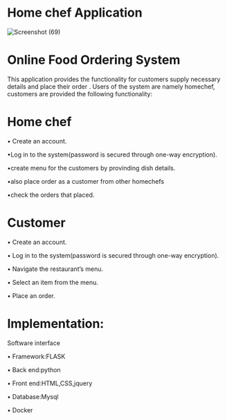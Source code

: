 # Home chef Application
![Screenshot (69)](https://user-images.githubusercontent.com/62648927/118856231-599e2700-b8f4-11eb-93e8-1497ad71ae15.png)

# Online Food Ordering System
This application provides the functionality for customers supply necessary details and place their order . Users of the system are  namely homechef, customers are  provided the following functionality:



# Home chef


 • Create an account. 
 
 
 •Log in to the system(password is secured through  one-way encryption).
 
 
 •create menu for the customers by provinding dish details.
 
 
 •also place order as a customer from other homechefs
 
 
 •check the orders that placed.
 
 # Customer
 
 
 • Create an account.  
 
 
• Log in to the system(password is secured through  one-way encryption).


 • Navigate the restaurant’s menu.
 
 
• Select an item from the menu.


• Place an order. 

# Implementation:
Software interface

•	Framework:FLASK


•	Back end:python


•	Front end:HTML,CSS,jquery


• Database:Mysql


• Docker





